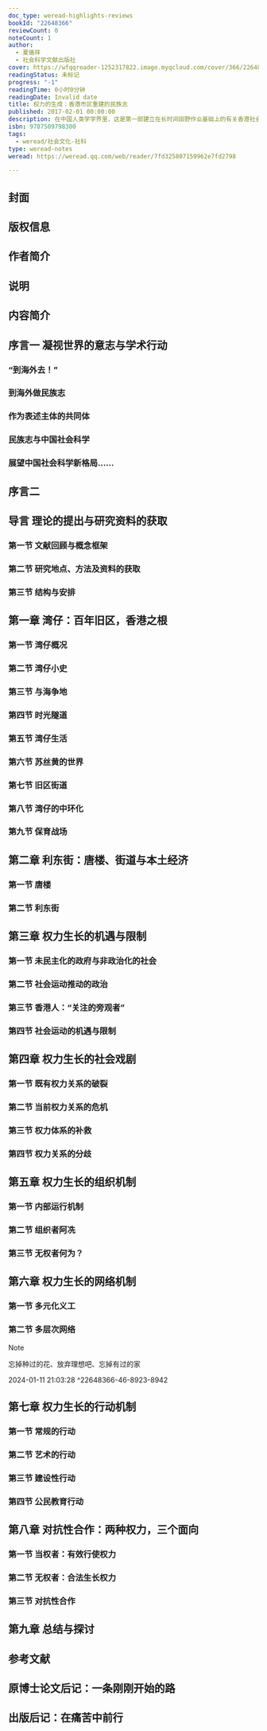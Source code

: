 ```yaml
---
doc_type: weread-highlights-reviews
bookId: "22648366"
reviewCount: 0
noteCount: 1
author:
  - 夏循祥
  - 社会科学文献出版社
cover: https://wfqqreader-1252317822.image.myqcloud.com/cover/366/22648366/t7_22648366.jpg
readingStatus: 未标记
progress: "-1"
readingTime: 0小时0分钟
readingDate: Invalid date
title: 权力的生成：香港市区重建的民族志
published: 2017-02-01 00:00:00
description: 在中国人类学学界里，这是第一部建立在长时间田野作业基础上的有关香港社会的著作。全书用“权力的生成”这一理论框架组织民族志材料的叙述，系统地阐述了无权者之权力的前提和原则，无权者之权力生长的机遇与限制，权力生长的社会戏剧、组织机制、网络机制和有效的行动机制和途径，以及其与无须暴力的国家权力形成的“对抗性合作”这一政治生态。
isbn: 9787509798300
tags:
  - weread/社会文化-社科
type: weread-notes
weread: https://weread.qq.com/web/reader/7fd325807159962e7fd2798

---
```



## 封面

## 版权信息

## 作者简介

## 说明

## 内容简介

## 序言一 凝视世界的意志与学术行动

### “到海外去！”

### 到海外做民族志

### 作为表述主体的共同体

### 民族志与中国社会科学

### 展望中国社会科学新格局……

## 序言二

## 导言 理论的提出与研究资料的获取

### 第一节 文献回顾与概念框架

### 第二节 研究地点、方法及资料的获取

### 第三节 结构与安排

## 第一章 湾仔：百年旧区，香港之根

### 第一节 湾仔概况

### 第二节 湾仔小史

### 第三节 与海争地

### 第四节 时光隧道

### 第五节 湾仔生活

### 第六节 苏丝黄的世界

### 第七节 旧区街道

### 第八节 湾仔的中环化

### 第九节 保育战场

## 第二章 利东街：唐楼、街道与本土经济

### 第一节 唐楼

### 第二节 利东街

## 第三章 权力生长的机遇与限制

### 第一节 未民主化的政府与非政治化的社会

### 第二节 社会运动推动的政治

### 第三节 香港人：“关注的旁观者”

### 第四节 社会运动的机遇与限制

## 第四章 权力生长的社会戏剧

### 第一节 既有权力关系的破裂

### 第二节 当前权力关系的危机

### 第三节 权力体系的补救

### 第四节 权力关系的分歧

## 第五章 权力生长的组织机制

### 第一节 内部运行机制

### 第二节 组织者阿冼

### 第三节 无权者何为？

## 第六章 权力生长的网络机制

### 第一节 多元化义工

### 第二节 多层次网络

> [!NOTE] 
> 忘掉种过的花、放弃理想吧、忘掉有过的家
> 
> 2024-01-11 21:03:28 ^22648366-46-8923-8942

## 第七章 权力生长的行动机制

### 第一节 常规的行动

### 第二节 艺术的行动

### 第三节 建设性行动

### 第四节 公民教育行动

## 第八章 对抗性合作：两种权力，三个面向

### 第一节 当权者：有效行使权力

### 第二节 无权者：合法生长权力

### 第三节 对抗性合作

## 第九章 总结与探讨

## 参考文献

## 原博士论文后记：一条刚刚开始的路

## 出版后记：在痛苦中前行

